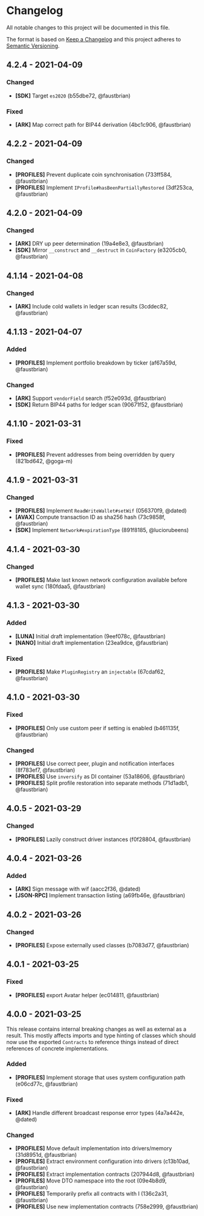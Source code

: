 # Changelog

All notable changes to this project will be documented in this file.

The format is based on [Keep a Changelog](http://keepachangelog.com/en/1.0.0/)
and this project adheres to [Semantic Versioning](http://semver.org/spec/v2.0.0.html).

## 4.2.4 - 2021-04-09

### Changed

- **[SDK]** Target `es2020` (b55dbe72, @faustbrian)

### Fixed

- **[ARK]** Map correct path for BIP44 derivation (4bc1c906, @faustbrian)

## 4.2.2 - 2021-04-09

### Changed

- **[PROFILES]** Prevent duplicate coin synchronisation (733ff584, @faustbrian)
- **[PROFILES]** Implement `IProfile#hasBeenPartiallyRestored` (3df253ca, @faustbrian)

## 4.2.0 - 2021-04-09

### Changed

- **[ARK]** DRY up peer determination (19a4e8e3, @faustbrian)
- **[SDK]** Mirror `__construct` and `__destruct` in `CoinFactory` (e3205cb0, @faustbrian)

## 4.1.14 - 2021-04-08

### Changed

- **[ARK]** Include cold wallets in ledger scan results (3cddec82, @faustbrian)

## 4.1.13 - 2021-04-07

### Added

- **[PROFILES]** Implement portfolio breakdown by ticker (af67a59d, @faustbrian)

### Changed

- **[ARK]** Support `vendorField` search (f52e093d, @faustbrian)
- **[SDK]** Return BIP44 paths for ledger scan (90671f52, @faustbrian)

## 4.1.10 - 2021-03-31

### Fixed

- **[PROFILES]** Prevent addresses from being overridden by query (821bd642, @goga-m)

## 4.1.9 - 2021-03-31

### Changed

- **[PROFILES]** Implement `ReadWriteWallet#setWif` (056370f9, @dated)
- **[AVAX]** Compute transaction ID as sha256 hash (73c9858f, @faustbrian)
- **[SDK]** Implement `Network#expirationType` (891f8185, @luciorubeens)

## 4.1.4 - 2021-03-30

### Changed

-   **[PROFILES]** Make last known network configuration available before wallet sync (180fdaa5, @faustbrian)

## 4.1.3 - 2021-03-30

### Added

-   **[LUNA]** Initial draft implementation (9eef078c, @faustbrian)
-   **[NANO]** Initial draft implementation (23ea9dce, @faustbrian)

### Fixed

-   **[PROFILES]** Make `PluginRegistry` an `injectable` (67cdaf62, @faustbrian)

## 4.1.0 - 2021-03-30

### Fixed

-   **[PROFILES]** Only use custom peer if setting is enabled (b461135f, @faustbrian)

### Changed

-   **[PROFILES]** Use correct peer, plugin and notification interfaces (8f783ef7, @faustbrian)
-   **[PROFILES]** Use `inversify` as DI container (53a18606, @faustbrian)
-   **[PROFILES]** Split profile restoration into separate methods (71d1adb1, @faustbrian)

## 4.0.5 - 2021-03-29

### Changed

-   **[PROFILES]** Lazily construct driver instances (f0f28804, @faustbrian)

## 4.0.4 - 2021-03-26

### Added

-   **[ARK]** Sign message with wif (aacc2f36, @dated)
-   **[JSON-RPC]** Implement transaction listing (a69fb46e, @faustbrian)

## 4.0.2 - 2021-03-26

### Changed

-   **[PROFILES]** Expose externally used classes (b7083d77, @faustbrian)

## 4.0.1 - 2021-03-25

### Fixed

-   **[PROFILES]** export Avatar helper (ec014811, @faustbrian)

## 4.0.0 - 2021-03-25

This release contains internal breaking changes as well as external as a result. This mostly affects imports and type hinting of classes which should now use the exported `Contracts` to reference things instead of direct references of concrete implementations.

### Added

-   **[PROFILES]** Implement storage that uses system configuration path (e06cd77c, @faustbrian)

### Fixed

-   **[ARK]** Handle different broadcast response error types (4a7a442e, @dated)

### Changed

-   **[PROFILES]** Move default implementation into drivers/memory (31d8951d, @faustbrian)
-   **[PROFILES]** Extract environment configuration into drivers (c13b10ad, @faustbrian)
-   **[PROFILES]** Extract implementation contracts (207944d8, @faustbrian)
-   **[PROFILES]** Move DTO namespace into the root (09e4b8d9, @faustbrian)
-   **[PROFILES]** Temporarily prefix all contracts with I (136c2a31, @faustbrian)
-   **[PROFILES]** Use new implementation contracts (758e2999, @faustbrian)
